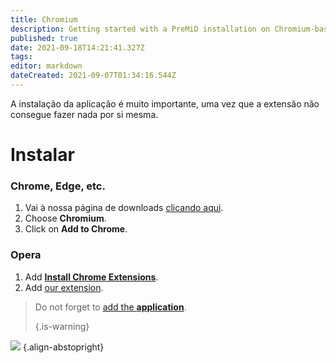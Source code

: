 ```yaml
---
title: Chromium
description: Getting started with a PreMiD installation on Chromium-based browsers
published: true
date: 2021-09-18T14:21:41.327Z
tags: 
editor: markdown
dateCreated: 2021-09-07T01:34:16.544Z
---
```


A instalação da aplicação é muito importante, uma vez que a extensão não consegue fazer nada por si mesma.

# Instalar
### Chrome, Edge, etc.
1. Vai à nossa página de downloads [clicando aqui](https://premid.app/downloads).
2. Choose **Chromium**.
3. Click on **Add to Chrome**.

### Opera
1. Add **[Install Chrome Extensions](https://addons.opera.com/en/extensions/details/install-chrome-extensions/)**.
2. Add [our extension](https://premid.app/downloads).

> Do not forget to [add the **application**](/install). 
> 
> {.is-warning}

![](https://img.icons8.com/color/2x/chrome.png) {.align-abstopright}
